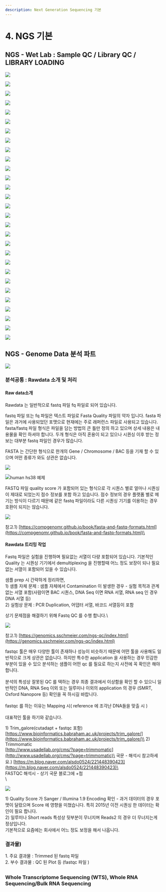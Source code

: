 ```yaml
---
description: Next Generation Sequencing 기본
---
```


# 4. NGS 기본

## NGS  - Wet Lab : Sample QC / Library QC / LIBRARY LOADING 

![](<../.gitbook/assets/image (32).png>)

![](<../.gitbook/assets/image (17).png>)

![](<../.gitbook/assets/image (63).png>)

![](<../.gitbook/assets/image (7).png>)



![](<../.gitbook/assets/image (76).png>)

![](<../.gitbook/assets/image (19).png>)

![](<../.gitbook/assets/image (20).png>)

![](<../.gitbook/assets/image (88).png>)

![](<../.gitbook/assets/image (61).png>)

![](<../.gitbook/assets/image (49).png>)

![](<../.gitbook/assets/image (38).png>)

![](<../.gitbook/assets/image (77).png>)

![](<../.gitbook/assets/image (18).png>)

![](<../.gitbook/assets/image (95).png>)

![](<../.gitbook/assets/image (46).png>)

![](<../.gitbook/assets/image (62).png>)

![](<../.gitbook/assets/image (41).png>)

![](<../.gitbook/assets/image (28).png>)

![](<../.gitbook/assets/image (70).png>)

![](<../.gitbook/assets/image (25).png>)

![](<../.gitbook/assets/image (24).png>)

![](<../.gitbook/assets/image (26).png>)

![](<../.gitbook/assets/image (56).png>)

![](<../.gitbook/assets/image (69).png>)

![](<../.gitbook/assets/image (23).png>)

![](<../.gitbook/assets/image (94).png>)

![](<../.gitbook/assets/image (65).png>)

![](<../.gitbook/assets/image (9).png>)

![](<../.gitbook/assets/image (84).png>)

## NGS - Genome Data 분석 파트 



![](../.gitbook/assets/0.png)



### 분석공통 : Rawdata 소개 및 처리 

#### Raw data소개 

Rawdata  는 일반적으로 fastq 파일 fq 파일로 되어 있습니다. 

fastq 파일 또는 fq 파일은 텍스트 파일로 Fasta Quality 파일의 약자 입니다. fasta 파일은 과거에 사용되었던 포맷으로 현재에는 주로  래퍼런스 파일로 사용되고 있습니다. fasta/fastq 파일 형식은 파일을 담는 방법의 큰 틀만 정의 하고 있으며 상세 내용은 내용물을 확인 하셔야 합니다. 두개 형식은 아직 혼용이 되고 있으나 시퀀싱 이후 받는 정보는 대부분 fastq 파일인 경우가 많습니다.

FASTA 는 간단한 형식으로 한개의 Gene / Chromosome / BAC 등을 기재 할 수 있으며 어떤 종류가 와도 상관은 없습니다.

![](<../.gitbook/assets/image (52).png>)

![human hs38 예제](<../.gitbook/assets/image (14).png>)

FASTQ 파일 quality score 가 포함되어 있는 형식으로 각 시퀀스 별로 얼마나 시퀀싱이 제대로 되었는지 점수 정보를 포함 하고 있습니다. 점수 정보의 경우 플랫폼 별로 메기는 방식이 다르기 때문에 같은 fastq 파일이라도 다른 시퀀싱 기기를 이용하는 경우 호환이 되지는 않습니다. 

![](<../.gitbook/assets/image (86).png>)



참고.1) [https://compgenomr.github.io/book/fasta-and-fastq-formats.html](https://compgenomr.github.io/book/fasta-and-fastq-formats.html)\


#### Rawdata 트리밍 작업 

Fastq 파일은 실험을 진행하며 필요없는 서열이 다량 포함되어 있습니다. 기본적인 Quality 는 시퀀싱 기기에서 demultiplexing 을 진행할때 어느 정도 보장이 되나 필요없는 서열이 포함되어 있을 수 있습니다.

샘플 prep 시 간략하게 정리하면,\
1\) 샘플 자체 문제 : 샘플 자체에서 Contamination 이 발생한 경우 - 실험 목적과 관계 없는 서열 포함(사람이면 BAC 시퀀스, DNA Seq 이면 RNA 서열, RNA seq 인 경우 DNA 서열 등)\
2\) 실험상 문제 :  PCR Duplication, 어댑터 서열, 바코드 서열등이 포함

상기 문제점을 해결하기 위해 Fastq QC 를 수행 합니다.\


![](<../.gitbook/assets/image (45).png>)

참고.1) [https://genomics.sschmeier.com/ngs-qc/index.html](https://genomics.sschmeier.com/ngs-qc/index.html)

fastqc 툴은 매우 다양한 툴이 존재하나 성능이 비슷하기 때문에 어떤 툴을 사용해도 일반적으로 크게 상관은 없습니다. 하지만 특수한 application 을 사용하는 경우 민감한 부분이 있을 수 있으 분석하는 샘플이 어떤 qc 를 필요로 하는지  사전에 꼭 확인은 해야 합니다.\
\
분석의 특성상 잘못된 QC 를 택하는 경우 최종 결과에서 이상함을 확인 할 수 있으니 일반적인 DNA, RNA Seq 이외 또는 일루미나 이외의 application 의 경우 (SMRT, Oxford Nanopore 등) 확인을 꼭 하시길 바랍니다.\
\
fastqc 를 하는 이유는 Mapping 시( reference 에 조각난 DNA들을 맞출 시 )\
\
대표적인 툴을 하기와 같습니다.

1\) Trim_galore(cutadapt + fastqc 포함)\
[https://www.bioinformatics.babraham.ac.uk/projects/trim_galore/](https://www.bioinformatics.babraham.ac.uk/projects/trim_galore/)\
2\) Trimmomatic\
[http://www.usadellab.org/cms/?page=trimmomatic](http://www.usadellab.org/cms/?page=trimmomatic)\
국문 - 해석시 참고하세요.) [https://m.blog.naver.com/alsdo0524/221448390423](https://m.blog.naver.com/alsdo0524/221448390423)\
\
FASTQC 해석시 - 상기 국문 블로그에 +첨\
\


![](<../.gitbook/assets/image (43).png>)

1\) Quality Score 가 Sanger / Illumina 1.9 Encoding 확인 - 과거 데이터의 경우 포맷이 달랐으며 Score 에 영향을 미쳤습니다. 특히 2015년 이전 시퀀싱 한 데이터는 확인이 필요 합니다.\
 2\) 일루미나 Short reads 특성상 뒷부분이 무너지며 Reads2 의 경우 더 무너지는게 정상입니다. \
기본적으로 요즘에는 회사에서 어느 정도 보정을 해서 나옵니다.





### 결과물)

1\. 주요 결과물 : Trimmed 된 fastq 파일\
2\. 부수 결과물 : QC 된 Plot 등 (fastqc 파일 )



##  





### Whole Transcriptome Sequencing (WTS), Whole RNA Sequencing/Bulk RNA Sequencing

